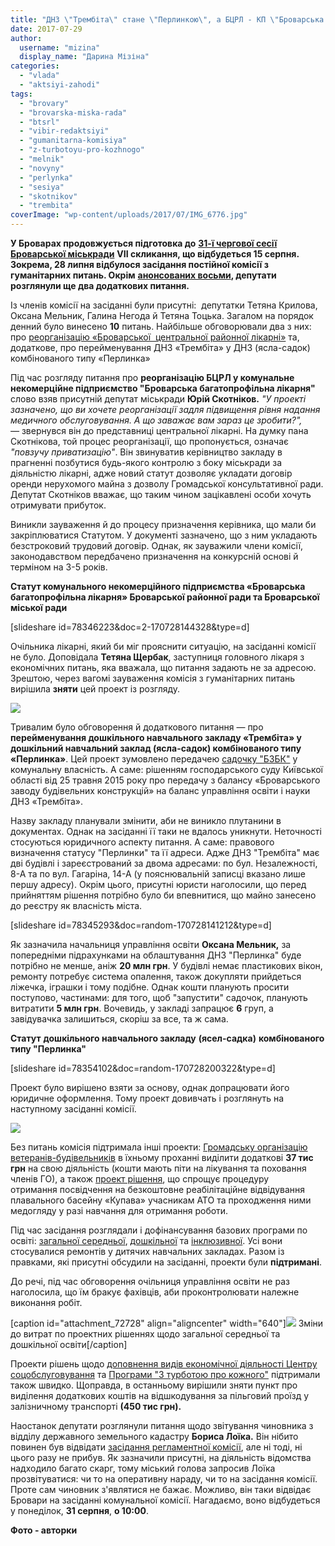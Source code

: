 ```yaml
---
title: "ДНЗ \"Трембіта\" стане \"Перлинкою\", а БЦРЛ - КП \"Броварська багатопрофільна лікарня\""
date: 2017-07-29
author: 
  username: "mizina"
  display_name: "Дарина Мізіна"
categories: 
  - "vlada"
  - "aktsiyi-zahodi"
tags: 
  - "brovary"
  - "brovarska-miska-rada"
  - "btsrl"
  - "vibir-redaktsiyi"
  - "gumanitarna-komisiya"
  - "z-turbotoyu-pro-kozhnogo"
  - "melnik"
  - "novyny"
  - "perlynka"
  - "sesiya"
  - "skotnikov"
  - "trembita"
coverImage: "wp-content/uploads/2017/07/IMG_6776.jpg"
---
```


**У Броварах продовжується підготовка до** [**31-ї чергової сесії Броварської міськради**](https://mpz.brovary.org/anons-15-serpnya-u-brovarah-vidbudetsya-31-sha-sesiya-miskrady/) **VII скликання, що відбудеться 15 серпня. Зокрема, 28 липня відбулося засідання постійної комісії з гуманітарних питань. Окрім** [**анонсованих восьми**](https://mpz.brovary.org/anons-grafik-zasidan-postijnyh-deputatskyh-komisij-v-ramkah-31-yi-sesiyi/)**, депутати розглянули ще два додаткових питання.** 

Із членів комісії на засіданні були присутні:  депутатки Тетяна Крилова, Оксана Мельник, Галина Негода й Тетяна Тоцька. Загалом на порядок денний було винесено **10** питань. Найбільше обговорювали два з них: про [реорганізацію «Броварської  центральної районної лікарні»](https://brovary-rada.gov.ua/documents/27519.html) та, додаткове, про перейменування ДНЗ «Трембіта» у ДНЗ (ясла-садок) комбінованого типу «Перлинка»

Під час розгляду питання про **реорганізацію БЦРЛ у комунальне некомерційне підприємство "Броварська багатопрофільна лікарня"** слово взяв присутній депутат міськради **Юрій Скотніков.** _"У проекті зазначено, що ви хочете реорганізації задля підвищення рівня надання медичного обслуговування. А що заважає вам зараз це зробити?", —_ звернувся він до представниці центральної лікарні. На думку пана Скотнікова, той процес реорганізації, що пропонується, означає _"повзучу приватизацію"_. Він звинуватив керівництво закладу в прагненні позбутися будь-якого контролю з боку міськради за діяльністю лікарні, адже новий статут дозволяє укладати договір оренди нерухомого майна з дозволу Громадської консультативної ради. Депутат Скотніков вважає, що таким чином зацікавлені особи хочуть отримувати прибуток.

Виникли зауваження й до процесу призначення керівника, що мали би закріплюватися Статутом. У документі зазначено, що з ним укладають безстроковий трудовий договір. Однак, як зауважили члени комісії, законодавством передбачено призначення на конкурсній основі й терміном на 3-5 років.

**Статут комунального некомерційного підприємства «Броварська багатопрофільна лікарня» Броварської районної ради та Броварської міської ради**

\[slideshare id=78346223&doc=2-170728144328&type=d\]

Очільника лікарні, який би міг прояснити ситуацію, на засіданні комісії не було. Доповідала **Тетяна Щербак**, заступниця головного лікаря з економічних питань, яка вважала, що питання задають не за адресою. Зрештою, через вагомі зауваження комісія з гуманітарних питань вирішила **зняти** цей проект із розгляду.

![](https://mpz.brovary.org/wp-content/uploads/2017/07/IMG_6783.jpg)

Тривалим було обговорення й додаткового питання — про **перейменування дошкільного навчального закладу «Трембіта» у дошкільний навчальний заклад (ясла-садок) комбінованого типу «Перлинка»**. Цей проект зумовлено передачею [садочку "БЗБК"](https://mpz.brovary.org/chomu-vlada-i-brovarskyj-zavod-sperechayutsya-za-dva-sadochky-u-tsentri-mista/) у комунальну власність. А саме: рішенням господарського суду Київської області від 25 травня 2015 року про передачу з балансу «Броварського заводу будівельних конструкцій» на баланс управління освіти і науки ДНЗ «Трембіта».

Назву закладу планували змінити, аби не виникло плутанини в документах. Однак на засіданні її таки не вдалось уникнути. Неточності стосуються юридичного аспекту питання. А саме: правового визначення статусу "Перлинки" та її адреси. Адже ДНЗ "Трембіта" має дві будівлі і зареєстрований за двома адресами: по бул. Незалежності, 8-А та по вул. Гагаріна, 14-А (у пояснювальній записці вказано лише першу адресу). Окрім цього, присутні юристи наголосили, що перед прийняттям рішення потрібно було би впевнитися, що майно занесено до реєстру як власність міста.

\[slideshare id=78345293&doc=random-170728141212&type=d\]

Як зазначила начальниця управління освіти **Оксана Мельник,** за попередніми підрахунками на облаштування ДНЗ "Перлинка" буде потрібно не менше, аніж **20 млн грн**. У будівлі немає пластикових вікон, ремонту потребує система опалення, також докупляти прийдеться ліжечка, іграшки і тому подібне. Однак кошти планують просити поступово, частинами: для того, щоб "запустити" садочок, планують витратити **5 млн грн**. Вочевидь, у закладі запрацює **6** груп, а завідувачка залишиться, скоріш за все, та ж сама.

**Статут** **дошкільного навчального закладу** **(ясел-садка)** **комбінованого типу "Перлинка"**

\[slideshare id=78354102&doc=random-170728200322&type=d\]

Проект було вирішено взяти за основу, однак допрацювати його юридичне оформлення. Тому проект довивчать і розглянуть на наступному засіданні комісії.

[![](https://mpz.brovary.org/wp-content/uploads/2017/07/IMG_6777.jpg)](https://mpz.brovary.org/wp-content/uploads/2017/07/IMG_6777.jpg)

Без питань комісія підтримала інші проекти: [Громадську організацію ветеранів-будівельників](https://brovary-rada.gov.ua/documents/27528.html) в їхньому проханні виділити додаткові **37 тис грн** на свою діяльність (кошти мають піти на лікування та поховання членів ГО), а також [проект рішення](https://brovary-rada.gov.ua/documents/27526.html), що спрощує процедуру отримання посвідчення на безкоштовне реабілітаційне відвідування плавального басейну «Купава» учасникам АТО та проходження ними медогляду у разі навчання для отримання роботи.

Під час засідання розглядали і дофінансування базових програми по освіті: [загальної середньої](https://brovary-rada.gov.ua/documents/27523.html), [дошкільної](https://brovary-rada.gov.ua/documents/27524.html) та [інклюзивної](https://brovary-rada.gov.ua/documents/27525.html). Усі вони стосувалися ремонтів у дитячих навчальних закладах. Разом із правками, які присутні обсудили на засіданні, проекти були **підтримані**.

До речі, під час обговорення очільниця управління освіти не раз наголосила, що їм бракує фахівців, аби проконтролювати належне виконання робіт.

\[caption id="attachment\_72728" align="aligncenter" width="640"\]![](https://mpz.brovary.org/wp-content/uploads/2017/07/IMG_6812.jpg) Зміни до витрат по проектних рішеннях щодо загальної середньої та дошкільної освіти\[/caption\]

Проекти рішень щодо [доповнення видів економічної діяльності Центру соцобслуговування](https://brovary-rada.gov.ua/documents/27522.html) та [Програми "З турботою про кожного"](https://brovary-rada.gov.ua/documents/27527.html) підтримали також швидко. Щоправда, в останньому вирішили зняти пункт про виділення додаткових коштів на відшкодування за пільговий проїзд у залізничному транспорті **(450 тис грн).**

Наостанок депутати розглянули питання щодо звітування чиновника з відділу державного земельного кадастру **Бориса Лоїка.** Він нібито повинен був відвідати [засідання регламентної комісії](https://mpz.brovary.org/ozbroyeni-ohorontsi-u-brovarah-hochut-stvoryty-komunalne-pidpryyemstvo-munitsypalna-varta/), але ні тоді, ні цього разу не прибув. Як зазначили присутні, на діяльність відомства надходило багато скарг, тому міський голова запросив Лоїка прозвітуватися: чи то на оперативну нараду, чи то на засідання комісії. Проте сам чиновник з'являтися не бажає. Можливо, він таки відвідає Бровари на засіданні комунальної комісії. Нагадаємо, воно відбудеться у понеділок, **31 серпня**, **о 10:00**.

**Фото - авторки**
